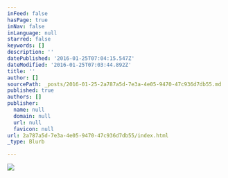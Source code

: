 ```yaml
---
inFeed: false
hasPage: true
inNav: false
inLanguage: null
starred: false
keywords: []
description: ''
datePublished: '2016-01-25T07:04:15.547Z'
dateModified: '2016-01-25T07:03:44.892Z'
title: ''
author: []
sourcePath: _posts/2016-01-25-2a787a5d-7e3a-4e05-9470-47c936d7db55.md
published: true
authors: []
publisher:
  name: null
  domain: null
  url: null
  favicon: null
url: 2a787a5d-7e3a-4e05-9470-47c936d7db55/index.html
_type: Blurb

---
```

![](https://the-grid-user-content.s3-us-west-2.amazonaws.com/583b7191-78fd-41ad-8833-53322f60ebf4.jpg)